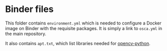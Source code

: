 # Binder files

This folder contains `environment.yml` which is needed to configure a Docker image on Binder with the requisite packages. It is simply a link to `osca.yml` in the main repository.

It also contains `apt.txt`, which list libraries needed for [opencv-python](https://exerror.com/importerror-libgl-so-1-cannot-open-shared-object-file-no-such-file-or-directory/).
